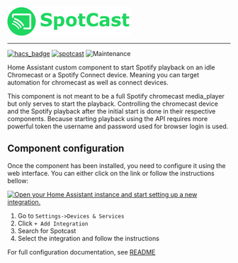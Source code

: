 <picture>
  <source media="(prefers-color-scheme: dark)" srcset="./assets/images/logo/white/64.png">
  <source media="(prefers-color-scheme: light)" srcset="./assets/images/logo/dark_gray/64.png">
  <img alt="Shows a black logo in light color mode and a white one in dark color mode." src="./assets/images/logo/green/64.png">
</picture>

------------------------------------------------------------------------------

[![hacs_badge](https://img.shields.io/badge/HACS-Default-orange.svg)](https://github.com/hacs/integration)
[![spotcast](https://img.shields.io/github/release/fondberg/spotcast.svg?1)](https://github.com/fondberg/spotcast)
![Maintenance](https://img.shields.io/maintenance/yes/2024.svg)

Home Assistant custom component to start Spotify playback on an idle Chromecast or a Spotify Connect device. Meaning you can target automation for chromecast as well as connect devices.

This component is not meant to be a full Spotify chromecast media_player but only serves to start the playback. Controlling the chromecast device and the Spotify playback after the initial start is done in their respective components. Because starting playback using the API requires more powerful token the username and password used for browser login is used.

## Component configuration

Once the component has been installed, you need to configure it using the web interface. You can either click on the link or follow the instructions bellow:

[![Open your Home Assistant instance and start setting up a new integration.](https://my.home-assistant.io/badges/config_flow_start.svg)](https://my.home-assistant.io/redirect/config_flow_start/?domain=spotcast)

1. Go to `Settings->Devices & Services`
2. Click `+ Add Integration`
3. Search for Spotcast
4. Select the integration and follow the instructions

For full configuration documentation, see [README](https://github.com/fondberg/spotcast)
